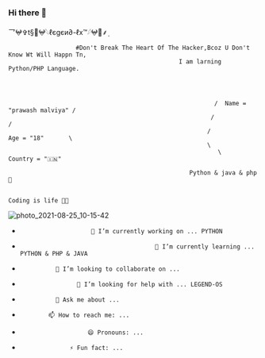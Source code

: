 
### Hi there 👋

<!--
**LEGEND-LX/LEGEND-lx** is a ✨ _special_ ✨ repository because its `README.md` (this file) appears on your GitHub profile.

Here are some ideas to get you started:

-                         🔭 I’m currently working on ... PYTHON 

-                                           🌱 I’m currently learning ... PYTHON & PHP & JAVA 

-               👯 I’m looking to collaborate on ...

-                     🤔 I’m looking for help with ... LEGEND-OS

-               💬 Ask me about ...

-             📫 How to reach me: ...

-                        😄 Pronouns: ...
 
-                   ⚡ Fun fact: ...
  


                                              -->乛𖤍✞︎t§🔱𖤍𓆩ℓєgєи∂-ℓx™𓆪𖤍🔱⸙‌ٖٖٖ

                       #Don't Break The Heart Of The Hacker,Bcoz U Don't Know Wt Will Happn Tn,
                                                    I am larning Python/PHP Language.




                                                              /  Name = "prawash malviya" /
                                                             /                           /
                                                            /           Age = "18"       \
                                                            \
                                                               \               Country = "🇮🇳"

                                                       Python & java & php💖

                                                                          Coding is life 💝🖤
![photo_2021-08-25_10-15-42](https://user-images.githubusercontent.com/87700009/132176137-77c0700f-e02a-4f0a-aea8-6dff700211d7.jpg)


-                         🔭 I’m currently working on ... PYTHON 

-                                           🌱 I’m currently learning ... PYTHON & PHP & JAVA 

-               👯 I’m looking to collaborate on ...

-                     🤔 I’m looking for help with ... LEGEND-OS

-               💬 Ask me about ...

-             📫 How to reach me: ...

-                        😄 Pronouns: ...
 
-                   ⚡ Fun fact: ...
